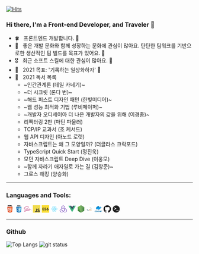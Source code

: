 [![Hits](https://hits.seeyoufarm.com/api/count/incr/badge.svg?url=https%3A%2F%2Fgithub.com%2Fmitrvlr%2Fhit-counter&count_bg=%2334AEFF&title_bg=%23555555&icon=&icon_color=%23FFFFFF&title=hits&edge_flat=false)](https://hits.seeyoufarm.com)

### Hi there, I'm a Front-end Developer, and Traveler 👋

- 🍀 &nbsp; 프론트엔드 개발합니다. 🌱 
- 🧸 &nbsp; 좋은 개발 문화와 함께 성장하는 문화에 관심이 많아요. 탄탄한 팀워크를 기반으로한 생산적인 팀 빌드를 목표가 있어요. 🙌
- 🎖 &nbsp; 최근 소프트 스킬에 대한 관심이 많아요. 🙈
- 🌻 &nbsp; 2021 목표: '기록하는 일상화하자' 💬
- 📖 &nbsp; 2021 독서 목록
  - ~인간관계론 (데일 카네기)~
  - ~더 시크릿 (론다 번)~
  - ~해드 퍼스트 디자인 패턴 (한빛미디어)~
  - ~웹 성능 최적화 기법 (루비페이퍼)~
  - ~개발자 오디세이아 더 나은 개발자의 갊을 위해 (이경종)~
  - 리팩터링 2판 (마틴 파울러)
  - TCP/IP 교과서 (조 케서드)
  - 웹 API 디자인 (아노드 로렛)
  - 자바스크립트는 왜 그 모양일까? (더글라스 크락포드)
  - TypeScript Quick Start (정진욱)
  - 모던 자바스크립트 Deep Dive (이웅모)
  - ~함께 자라기 애자일로 가는 길 (김창준)~
  - 그로스 해킹 (양승화)

---

### Languages and Tools:

<p> 
<code><img alt="HTML5" height="20px" src="https://raw.githubusercontent.com/github/explore/80688e429a7d4ef2fca1e82350fe8e3517d3494d/topics/html/html.png" /></code>
<code><img alt="CSS3" height="20px" src="https://raw.githubusercontent.com/github/explore/80688e429a7d4ef2fca1e82350fe8e3517d3494d/topics/css/css.png" /></code>
<code><img alt="Sass" height="20px" src="https://raw.githubusercontent.com/github/explore/80688e429a7d4ef2fca1e82350fe8e3517d3494d/topics/sass/sass.png" /></code>
<code><img alt="JavaScript" height="20px" src="https://raw.githubusercontent.com/github/explore/80688e429a7d4ef2fca1e82350fe8e3517d3494d/topics/javascript/javascript.png" /></code>
<code><img alt="ES6" height="20px" src="https://raw.githubusercontent.com/github/explore/80688e429a7d4ef2fca1e82350fe8e3517d3494d/topics/es6/es6.png" /></code>
<code><img alt="React" height="20px" src="https://raw.githubusercontent.com/github/explore/80688e429a7d4ef2fca1e82350fe8e3517d3494d/topics/react/react.png" /></code>
<code><img alt="Redux" height="20px" src="https://raw.githubusercontent.com/github/explore/80688e429a7d4ef2fca1e82350fe8e3517d3494d/topics/redux/redux.png" /></code>
<code><img alt="Vue" height="20px" src="https://raw.githubusercontent.com/github/explore/80688e429a7d4ef2fca1e82350fe8e3517d3494d/topics/vue/vue.png" /></code>
<code><img alt="nodejs" height="20px" src="https://raw.githubusercontent.com/github/explore/80688e429a7d4ef2fca1e82350fe8e3517d3494d/topics/nodejs/nodejs.png" /></code>
<code><img alt="MySQL" height="20px" src="https://raw.githubusercontent.com/github/explore/80688e429a7d4ef2fca1e82350fe8e3517d3494d/topics/mysql/mysql.png" /></code>
<code><img alt="Docker" height="20px" src="https://raw.githubusercontent.com/github/explore/80688e429a7d4ef2fca1e82350fe8e3517d3494d/topics/docker/docker.png" /></code>
<code><img alt="GitHub" height="20px" src="https://raw.githubusercontent.com/github/explore/78df643247d429f6cc873026c0622819ad797942/topics/github/github.png" /></code>
<code><img alt="Terminal" height="20px" src="https://raw.githubusercontent.com/github/explore/80688e429a7d4ef2fca1e82350fe8e3517d3494d/topics/terminal/terminal.png" /></code>
</p>

---

### Github 

![Top Langs](https://github-readme-stats.vercel.app/api/top-langs/?username=mitrvlr&layout=compact&theme=ayu-mirage)
![git status](https://github-readme-stats.vercel.app/api?username=mitrvlr&show_icons=true&hide=contribs,stars&cache_seconds=86400&theme=ayu-mirage)
